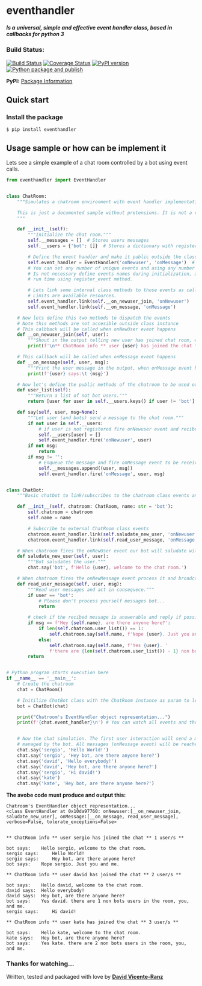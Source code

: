 # eventhandler

##### Is a universal, simple and effective event handler class, based in callbacks for python 3

### Build Status:
[![Build Status](https://travis-ci.org/davidvicenteranz/eventhandler.svg?branch=master)](https://travis-ci.org/davidvicenteranz/eventhandler) 
[![Coverage Status](https://coveralls.io/repos/github/davidvicenteranz/eventhandler/badge.svg)](https://coveralls.io/github/davidvicenteranz/eventhandler) 
[![PyPI version](https://badge.fury.io/py/eventhandler.svg)](https://pypi.org/project/eventhandler/) 
[![Python package and publish](https://github.com/davidvicenteranz/eventhandler/workflows/Python%20package%20and%20publish/badge.svg?branch=master)](https://github.com/davidvicenteranz/eventhandler/blob/master/.github/workflows/python-package.yml)  

**PyPI:** [Package Information](https://pypi.python.org/pypi/eventhandler)

## Quick start  

### Install the package  

```shell
$ pip install eventhandler
```

## Usage sample or how can be implement it
Lets see a simple example of a chat room controlled by a bot using event calls.

```python
from eventhandler import EventHandler


class ChatRoom:
    """Simulates a chatroom environment with event handler implementation.

    This is just a documented sample without pretensions. It is not a real class implementation.
    """

    def __init__(self):
        """Initialize the chat room."""
        self.__messages = []  # Stores users messages
        self.__users = {'bot': []}  # Stores a dictionary with registered usernames

        # Define the event handler and make it public outside the class to let externals subscriptions to events.
        self.event_handler = EventHandler('onNewuser', 'onMessage')  # Note that events names are cased sensitive.
        # You can set any number of unique events and asing any number of unique callbacks to fire per event.
        # Is not necessary define events names during initialization, also you can register the event names during
        # run time using register_event method.

        # Lets link some internal class methods to those events as callbacks.
        # Limits are available resources.
        self.event_handler.link(self.__on_newuser_join, 'onNewuser')
        self.event_handler.link(self.__on_message, 'onMessage')

    # Now lets define this two methods to dispatch the events
    # Note this methods are not accesible outside class instance
    # This calbback will be called when onNewUser event happens
    def __on_newuser_join(self, user):
        """Shout in the output telling new user has joined chat room, when onNewuser event happens."""
        print(f'\n** ChatRoom info ** user {user} has joined the chat ** {len(self.user_list())} user/s **\n')

    # This callback will be called when onMessage event happens
    def __on_message(self, user, msg):
        """Print the user message in the output, when onMessage event happens."""
        print(f'{user} says:\t {msg}')

    # Now let's define the public methods of the chatroom to be used outside the class
    def user_list(self):
        """Return a list of not bot users."""
        return [user for user in self.__users.keys() if user != 'bot']

    def say(self, user, msg=None):
        """Let user (and bots) send a message to the chat room."""
        if not user in self.__users:
            # if user is not registered fire onNewuser event and recibe it inside the class.
            self.__users[user] = []
            self.event_handler.fire('onNewuser', user)
        if not msg:
            return
        if msg != '':
            # Enqueue the message and fire onMessage event to be received internally by __on_message method.
            self.__messages.append((user, msg))
            self.event_handler.fire('onMessage', user, msg)


class ChatBot:
    """Basic chatbot to link/subscribes to the chatroom class events and operate some interactions with users."""

    def __init__(self, chatroom: ChatRoom, name: str = 'bot'):
        self.chatroom = chatroom
        self.name = name

        # Subscribe to external ChatRoom class events
        chatroom.event_handler.link(self.saludate_new_user, 'onNewuser')
        chatroom.event_handler.link(self.read_user_message, 'onMessage')

    # When chatroom fires the onNewUser event our bot will saludate will link this method.
    def saludate_new_user(self, user):
        """Bot saludates the user."""
        chat.say('bot', f'Hello {user}, welcome to the chat room.')

    # When chatroom fires the onNewMessage event process it and broadcast some output to the chatroom if possible.
    def read_user_message(self, user, msg):
        """Read user messages and act in consequece."""
        if user == 'bot':
            # Please don't process yourself messages bot...
            return

        # check if the recibed message is answerable and reply if possible
        if msg == f'Hey {self.name}, are there anyone here?':
            if len(self.chatroom.user_list()) == 1:
                self.chatroom.say(self.name, f'Nope {user}. Just you and me.')
            else:
                self.chatroom.say(self.name, f'Yes {user}. '
                f'there are {len(self.chatroom.user_list()) - 1} non bots users in the room, you, and me.')
        return


# Python program starts execution here
if __name__ == '__main__':
    # Create the chatroom
    chat = ChatRoom()

    # Initilize ChatBot class with the ChatRoom instance as param to let subscribe it to the chat events.
    bot = ChatBot(chat)

    print("Chatroom's EventHandler object representation...")
    print(f'{chat.event_handler}\n') # You can watch all events and their each one list of callbacks printing the object


    # Now the chat simulation. The first user interaction will send a message onNewuser event will be fired and
    # managed by the bot. All messages (onMessage event) will be reached by the bot.
    chat.say('sergio', 'Hello World!')
    chat.say('sergio', 'Hey bot, are there anyone here?')
    chat.say('david', 'Hello everybody!')
    chat.say('david', 'Hey bot, are there anyone here?')
    chat.say('sergio', 'Hi david!')
    chat.say('kate')
    chat.say('kate', 'Hey bot, are there anyone here?')

```
**The avobe code must produce and output this:**
```text
Chatroom's EventHandler object representation...
<class EventHandler at 0x10da97760: onNewuser:[__on_newuser_join, saludate_new_user], onMessage:[__on_message, read_user_message], verbose=False, tolerate_exceptions=False>


** ChatRoom info ** user sergio has joined the chat ** 1 user/s **

bot says:	 Hello sergio, welcome to the chat room.
sergio says:	 Hello World!
sergio says:	 Hey bot, are there anyone here?
bot says:	 Nope sergio. Just you and me.

** ChatRoom info ** user david has joined the chat ** 2 user/s **

bot says:	 Hello david, welcome to the chat room.
david says:	 Hello everybody!
david says:	 Hey bot, are there anyone here?
bot says:	 Yes david. there are 1 non bots users in the room, you, and me.
sergio says:	 Hi david!

** ChatRoom info ** user kate has joined the chat ** 3 user/s **

bot says:	 Hello kate, welcome to the chat room.
kate says:	 Hey bot, are there anyone here?
bot says:	 Yes kate. there are 2 non bots users in the room, you, and me.
```
  
### Thanks for watching...
Written, tested and packaged with love by [**David Vicente-Ranz**](https://davidvicenteranz.appspot.com/)